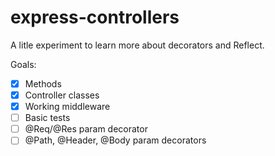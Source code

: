 # express-controllers

A litle experiment to learn more about decorators and Reflect.

Goals:

- [x] Methods
- [x] Controller classes
- [x] Working middleware
- [ ] Basic tests
- [ ] @Req/@Res param decorator
- [ ] @Path, @Header, @Body param decorators

